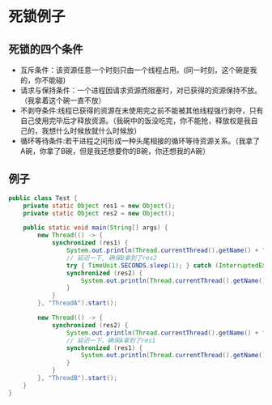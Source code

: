 # 死锁例子

## 死锁的四个条件
- 互斥条件：该资源任意一个时刻只由一个线程占用。(同一时刻，这个碗是我的，你不能碰)
- 请求与保持条件：一个进程因请求资源而阻塞时，对已获得的资源保持不放。（我拿着这个碗一直不放）
- 不剥夺条件:线程已获得的资源在末使用完之前不能被其他线程强行剥夺，只有自己使用完毕后才释放资源。（我碗中的饭没吃完，你不能抢，释放权是我自己的，我想什么时候放就什么时候放）
- 循环等待条件:若干进程之间形成一种头尾相接的循环等待资源关系。（我拿了A碗，你拿了B碗，但是我还想要你的B碗，你还想我的A碗）

## 例子
```java
public class Test {
    private static Object res1 = new Object();
    private static Object res2 = new Object();

    public static void main(String[] args) {
        new Thread(() -> {
            synchronized (res1) {
                System.out.println(Thread.currentThread().getName() + " res1");
                // 延迟一下, 确保B拿到了res2
                try { TimeUnit.SECONDS.sleep(1); } catch (InterruptedException e) { e.printStackTrace(); }
                synchronized (res2) {
                    System.out.println(Thread.currentThread().getName() + " res2");
                }
            }
        }, "ThreadA").start();

        new Thread(() -> {
            synchronized (res2) {
                System.out.println(Thread.currentThread().getName() + " res2");
                // 延迟一下，确保A拿到了res1
                synchronized (res1) {
                    System.out.println(Thread.currentThread().getName() + " res1");
                }
            }
        }, "ThreadB").start();
    }
}
```